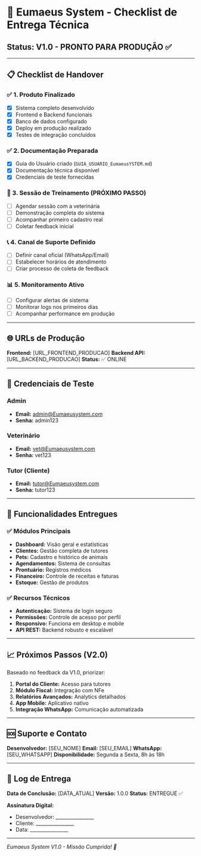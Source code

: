 # 🚀 Eumaeus System - Checklist de Entrega Técnica

## Status: V1.0 - PRONTO PARA PRODUÇÃO ✅

---

## 📋 Checklist de Handover

### ✅ 1. Produto Finalizado
- [x] Sistema completo desenvolvido
- [x] Frontend e Backend funcionais
- [x] Banco de dados configurado
- [x] Deploy em produção realizado
- [x] Testes de integração concluídos

### ✅ 2. Documentação Preparada
- [x] Guia do Usuário criado (`GUIA_USUARIO_EumaeusYSTEM.md`)
- [x] Documentação técnica disponível
- [x] Credenciais de teste fornecidas

### 🎯 3. Sessão de Treinamento (PRÓXIMO PASSO)
- [ ] Agendar sessão com a veterinária
- [ ] Demonstração completa do sistema
- [ ] Acompanhar primeiro cadastro real
- [ ] Coletar feedback inicial

### 📞 4. Canal de Suporte Definido
- [ ] Definir canal oficial (WhatsApp/Email)
- [ ] Estabelecer horários de atendimento
- [ ] Criar processo de coleta de feedback

### 📊 5. Monitoramento Ativo
- [ ] Configurar alertas de sistema
- [ ] Monitorar logs nos primeiros dias
- [ ] Acompanhar performance em produção

---

## 🌐 URLs de Produção

**Frontend:** [URL_FRONTEND_PRODUCAO]
**Backend API:** [URL_BACKEND_PRODUCAO]
**Status:** ✅ ONLINE

---

## 👤 Credenciais de Teste

### Admin
- **Email:** admin@Eumaeusystem.com
- **Senha:** admin123

### Veterinário
- **Email:** vet@Eumaeusystem.com
- **Senha:** vet123

### Tutor (Cliente)
- **Email:** tutor@Eumaeusystem.com
- **Senha:** tutor123

---

## 🔧 Funcionalidades Entregues

### ✅ Módulos Principais
- **Dashboard:** Visão geral e estatísticas
- **Clientes:** Gestão completa de tutores
- **Pets:** Cadastro e histórico de animais
- **Agendamentos:** Sistema de consultas
- **Prontuário:** Registros médicos
- **Financeiro:** Controle de receitas e faturas
- **Estoque:** Gestão de produtos

### ✅ Recursos Técnicos
- **Autenticação:** Sistema de login seguro
- **Permissões:** Controle de acesso por perfil
- **Responsivo:** Funciona em desktop e mobile
- **API REST:** Backend robusto e escalável

---

## 📈 Próximos Passos (V2.0)

Baseado no feedback da V1.0, priorizar:

1. **Portal do Cliente:** Acesso para tutores
2. **Módulo Fiscal:** Integração com NFe
3. **Relatórios Avançados:** Analytics detalhados
4. **App Mobile:** Aplicativo nativo
5. **Integração WhatsApp:** Comunicação automatizada

---

## 🆘 Suporte e Contato

**Desenvolvedor:** [SEU_NOME]
**Email:** [SEU_EMAIL]
**WhatsApp:** [SEU_WHATSAPP]
**Disponibilidade:** Segunda a Sexta, 8h às 18h

---

## 📝 Log de Entrega

**Data de Conclusão:** [DATA_ATUAL]
**Versão:** 1.0.0
**Status:** ENTREGUE ✅

**Assinatura Digital:**
- Desenvolvedor: ________________
- Cliente: ________________
- Data: ________________

---

*Eumaeus System V1.0 - Missão Cumprida! 🎉*